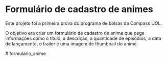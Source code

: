 
# Formulário de cadastro de animes

Este projeto foi a primeira prova do programa de bolsas da Compass UOL. 

O objetivo era criar um formulário de cadastro de anime que pega informações como o título, a descrição, a quantidade de episódios, a data de lançamento, o trailer e uma imagem de thumbnail do anime.

#   f o r m u l a r i o _ a n i m e  
 